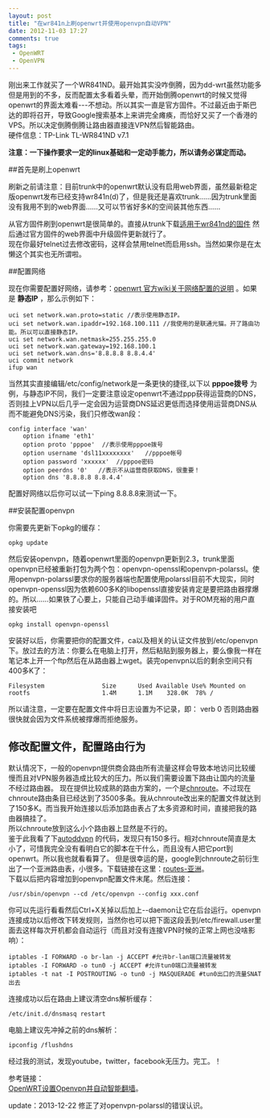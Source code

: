```yaml
---
layout: post
title: "在wr841n上刷openwrt并使用openvpn自动VPN"
date: 2012-11-03 17:27
comments: true
tags:
 - OpenWRT
 - OpenVPN
---
```

 刚出来工作就买了一个WR841ND。最开始其实没咋倒腾，因为dd-wrt虽然功能多但是用到的不多，反而配置太多看着头晕，而开始倒腾openwrt的时候又觉得openwrt的界面太难看---不想动。所以其实一直是官方固件。不过最近由于斯巴达的即将召开，导致Google搜索基本上来讲完全瘫痪，而恰好又买了一个香港的VPS。所以决定倒腾倒腾让路由器直接连VPN然后智能路由。  
 硬件信息：TP-Link TL-WR841ND v7.1
 
 **注意：一下操作要求一定的linux基础和一定动手能力，所以请务必谋定而动。**  
 
##首先是刷上openwrt
 
刷新之前请注意：目前trunk中的openwrt默认没有启用web界面，虽然最新稳定版openwrt发布已经支持wr841n(d)了，但是我还是喜欢trunk……因为trunk里面没有我用不到的web界面……又可以节省好多K的空间装其他东西……

从官方固件刷到openwrt是很简单的。直接从trunk下载[适用于wr841nd的固件](http://downloads.openwrt.org/snapshots/trunk/ar71xx/openwrt-ar71xx-generic-tl-wr841nd-v7-squashfs-factory.bin) 然后通过官方固件的web界面中升级固件更新就行了。  
 现在你最好telnet过去修改密码，这样会禁用telnet而启用ssh。当然如果你是在太懒这个其实也无所谓啦。  
 
##配置网络
 
 现在你需要配置好网络，请参考：[openwrt 官方wiki关于网络配置的说明](http://wiki.openwrt.org/doc/howto/internet.connection) 。如果是 **静态IP** ，那么示例如下：  
 
	uci set network.wan.proto=static //表示使用静态IP。
	uci set network.wan.ipaddr=192.168.100.111 //我使用的是联通光猫。开了路由功能。所以可以直接静态IP。
	uci set network.wan.netmask=255.255.255.0
	uci set network.wan.gateway=192.168.100.1
	uci set network.wan.dns='8.8.8.8 8.8.4.4'
	uci commit network
	ifup wan

当然其实直接编辑/etc/config/network是一条更快的捷径,以下以 **pppoe拨号** 为例，与静态IP不同，我们一定要注意设定openwrt不通过ppp获得运营商的DNS，否则挂上VPN以后几乎一定会因为运营商DNS延迟更低而选择使用运营商DNS从而不能避免DNS污染，我们只修改wan段：

	config interface 'wan'
		option ifname 'eth1'
		option proto 'pppoe'  //表示使用pppoe拨号
		option username 'dsl11xxxxxxxx'   //pppoe帐号
		option password 'xxxxxx'  //pppoe密码
		option peerdns '0'   //表示不从运营商获取DNS，很重要！
		option dns '8.8.8.8 8.8.4.4'

配置好网络以后你可以试一下ping 8.8.8.8来测试一下。

##安装配置openvpn

你需要先更新下opkg的缓存：

	opkg update
然后安装openvpn，随着openwrt里面的openvpn更新到2.3，trunk里面openvpn已经被重新打包为两个包：openvpn-openssl和openvpn-polarssl。使用openvpn-polarssl要求你的服务器端也配置使用polarssl目前不大现实，同时openvpn-openssl因为依赖600多K的libopenssl直接安装肯定是要把路由器撑爆的。所以……如果铁了心要上，只能自己动手编译固件。对于ROM充裕的用户直接安装吧

	opkg install openvpn-openssl
安装好以后，你需要把你的配置文件，ca以及相关的认证文件放到/etc/openvpn下。放过去的方法：你要么在电脑上打开，然后粘贴到服务器上，要么像我一样在笔记本上开一个ftp然后在从路由器上wget。装完openvpn以后的剩余空间只有400多K了：

	Filesystem                Size      Used Available Use% Mounted on
	rootfs                    1.4M      1.1M    328.0K  78% /
所以请注意，一定要在配置文件中将日志设置为不记录，即：
	verb 0
否则路由器很快就会因为文件系统被撑爆而拒绝服务。

## 修改配置文件，配置路由行为

默认情况下，一般的openvpn提供商会路由所有流量这样会导致本地访问比较缓慢而且对VPN服务器造成比较大的压力。所以我们需要设置下路由让国内的流量不经过路由器。
现在提供比较成熟的路由方案的，一个是[chnroute](https://code.google.com/p/chnroutes/)。不过现在chnroute路由条目已经达到了3500多条。我从chnroute改出来的配置文件就达到了150多K。而当我开始连接以后添加路由表占了太多资源和时间，直接把我的路由器搞挂了。  
所以chnroute放到这么小个路由器上显然是不行的。  
鉴于此我看了下[autoddvpn](https://code.google.com/p/autoddvpn/) 的代码，发现只有150多行。相对chnroute简直是太小了，可惜我完全没有看明白它的脚本在干什么，而且没有人把它port到openwrt。所以我也就看看算了。
但是很幸运的是，google到chnroute之前衍生出了一个亚洲路由表，小很多。下载链接在这里：[routes-亚洲](http://pan.baidu.com/share/link?shareid=119635&uk=1409674396)。  
下载以后把内容增加到openvpn配置文件末尾。然后连接：

	/usr/sbin/openvpn --cd /etc/openvpn --config xxx.conf 
你可以先运行看看然后Ctrl+X关掉以后加上--daemon让它在后台运行。openvpn连接成功以后修改下转发规则，当然你也可以把下面这段丢到/etc/firewall.user里面去这样每次开机都会自动运行（而且对没有连接VPN时候的正常上网也没啥影响）：

	iptables -I FORWARD -o br-lan -j ACCEPT #允许br-lan端口流量被转发
	iptables -I FORWARD -o tun0 -j ACCEPT #允许tun0端口流量被转发
	iptables -t nat -I POSTROUTING -o tun0 -j MASQUERADE #tun0出口的流量SNAT出去
连接成功以后在路由上建议清空dns解析缓存：

	/etc/init.d/dnsmasq restart

电脑上建议先冲掉之前的dns解析：

	ipconfig /flushdns
	
经过我的测试，发现youtube，twitter，facebook无压力。完工。！  

参考链接：  
[OpenWRT设置Openvpn并自动智能翻墙](http://hugozhu.appspot.com/2011/07/17/opwrt%E8%AE%BE%E7%BD%AEopenvpn%E5%B9%B6%E8%87%AA%E5%8A%A8%E7%BF%BB%E5%A2%99/)。

update：2013-12-22 修正了对openvpn-polarssl的错误认识。